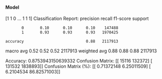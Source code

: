 #### Model
[1 1 0 ... 1 1 1]
Classification Report:
              precision    recall  f1-score   support

           0       0.10      0.10      0.10    147488
           1       0.93      0.93      0.93   1970425

    accuracy                           0.88   2117913
   macro avg       0.52      0.52      0.52   2117913
weighted avg       0.88      0.88      0.88   2117913

Accuracy: 0.8753943150639332
Confusion Matrix:
[[  15116  132372]
 [ 131532 1838893]]
Confusion Matrix (%):
[[ 0.71372148  6.25011509]
 [ 6.2104534  86.82571003]]
